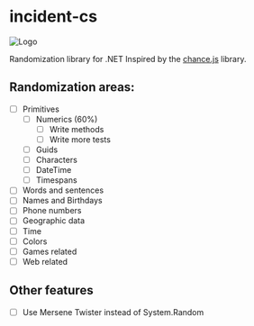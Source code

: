 # incident-cs
![Logo](http://kornelijepetak.com/incident-logo.png)

Randomization library for .NET
Inspired by the [chance.js](http://chancejs.com/) library.

## Randomization areas:
- [ ] Primitives
    - [ ] Numerics (60%)
        - [ ] Write methods
        - [ ] Write more tests
    - [ ] Guids
    - [ ] Characters
    - [ ] DateTime
    - [ ] Timespans
- [ ] Words and sentences
- [ ] Names and Birthdays
- [ ] Phone numbers
- [ ] Geographic data
- [ ] Time
- [ ] Colors
- [ ] Games related
- [ ] Web related

## Other features
- [ ] Use Mersene Twister instead of System.Random
